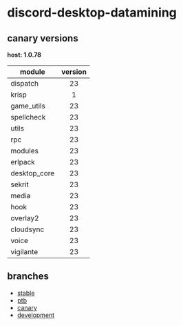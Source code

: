 # discord-desktop-datamining

## canary versions

**host: 1.0.78**

| module | version |
| ------ | :-----: |
| dispatch | 23 |
| krisp | 1 |
| game_utils | 23 |
| spellcheck | 23 |
| utils | 23 |
| rpc | 23 |
| modules | 23 |
| erlpack | 23 |
| desktop_core | 23 |
| sekrit | 23 |
| media | 23 |
| hook | 23 |
| overlay2 | 23 |
| cloudsync | 23 |
| voice | 23 |
| vigilante | 23 |

## branches

- [stable](https://github.com/OpenAsar/discord-desktop-datamining/tree/stable)
- [ptb](https://github.com/OpenAsar/discord-desktop-datamining/tree/ptb)
- [canary](https://github.com/OpenAsar/discord-desktop-datamining/tree/canary)
- [development](https://github.com/OpenAsar/discord-desktop-datamining/tree/development)